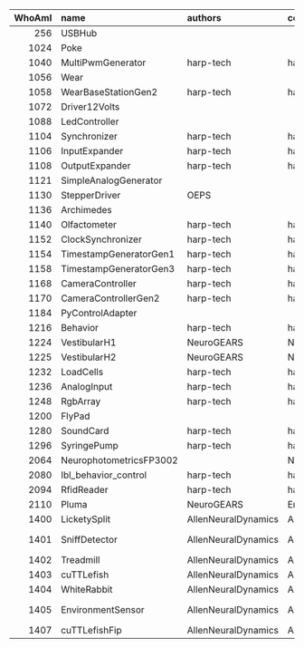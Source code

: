 |   WhoAmI | name                    | authors             | copyright           | repositoryUrl                                                         | projectUrl                                                            |
|---------:|:------------------------|:--------------------|:--------------------|:----------------------------------------------------------------------|:----------------------------------------------------------------------|
|      256 | USBHub                  |                     |                     |                                                                       |                                                                       |
|     1024 | Poke                    |                     |                     |                                                                       |                                                                       |
|     1040 | MultiPwmGenerator       | harp-tech           | harp-tech           | https://github.com/harp-tech/device.multipwm                          | https://github.com/harp-tech/device.multipwm                          |
|     1056 | Wear                    |                     |                     |                                                                       |                                                                       |
|     1058 | WearBaseStationGen2     | harp-tech           | harp-tech           | https://github.com/harp-tech/harp_wear_basestation_v2                 | https://github.com/harp-tech/harp_wear_basestation_v2                 |
|     1072 | Driver12Volts           |                     |                     |                                                                       |                                                                       |
|     1088 | LedController           |                     |                     |                                                                       |                                                                       |
|     1104 | Synchronizer            | harp-tech           | harp-tech           | https://github.com/harp-tech/device.synchronizer                      | https://github.com/harp-tech/device.synchronizer                      |
|     1106 | InputExpander           | harp-tech           | harp-tech           | https://github.com/harp-tech/device.inputexpander                     | https://github.com/harp-tech/device.inputexpander                     |
|     1108 | OutputExpander          | harp-tech           | harp-tech           | https://github.com/harp-tech/device.outputexpander                    | https://github.com/harp-tech/device.outputexpander                    |
|     1121 | SimpleAnalogGenerator   |                     |                     |                                                                       |                                                                       |
|     1130 | StepperDriver           | OEPS                |                     | https://github.com/harp-tech/device.stepperdriver                     | https://github.com/harp-tech/device.stepperdriver                     |
|     1136 | Archimedes              |                     |                     |                                                                       |                                                                       |
|     1140 | Olfactometer            | harp-tech           | harp-tech           | https://github.com/harp-tech/device.olfactometer                      | https://github.com/harp-tech/device.olfactometer                      |
|     1152 | ClockSynchronizer       | harp-tech           | harp-tech           | https://github.com/harp-tech/device.clocksync                         | https://github.com/harp-tech/device.clocksync                         |
|     1154 | TimestampGeneratorGen1  | harp-tech           | harp-tech           | https://github.com/harp-tech/harp_timestamp_generator_Gen1            | https://github.com/harp-tech/harp_timestamp_generator_Gen1            |
|     1158 | TimestampGeneratorGen3  | harp-tech           | harp-tech           | https://github.com/harp-tech/device.timestampgeneratorgen3            | https://github.com/harp-tech/device.timestampgeneratorgen3            |
|     1168 | CameraController        | harp-tech           | harp-tech           | https://github.com/harp-tech/device.cameracontroller                  | https://github.com/harp-tech/device.cameracontroller                  |
|     1170 | CameraControllerGen2    | harp-tech           | harp-tech           | https://github.com/harp-tech/device.cameracontrollergen2              | https://github.com/harp-tech/device.cameracontrollergen2              |
|     1184 | PyControlAdapter        |                     |                     |                                                                       |                                                                       |
|     1216 | Behavior                | harp-tech           | harp-tech           | https://github.com/harp-tech/device.behavior                          | https://github.com/harp-tech/device.behavior                          |
|     1224 | VestibularH1            | NeuroGEARS          | NeuroGEARS          | https://github.com/neurogears/device.vestibularH1                     | https://github.com/neurogears/device.vestibularH1                     |
|     1225 | VestibularH2            | NeuroGEARS          | NeuroGEARS          | https://github.com/neurogears/device.vestibularH2                     | https://github.com/neurogears/device.vestibularH2                     |
|     1232 | LoadCells               | harp-tech           | harp-tech           | https://github.com/harp-tech/device.loadcells                         | https://github.com/harp-tech/device.loadcells                         |
|     1236 | AnalogInput             | harp-tech           | harp-tech           | https://github.com/harp-tech/device.analoginput                       | https://github.com/harp-tech/device.analoginput                       |
|     1248 | RgbArray                | harp-tech           | harp-tech           | https://github.com/harp-tech/device.rgbarray                          | https://github.com/harp-tech/device.rgbarray                          |
|     1200 | FlyPad                  |                     |                     |                                                                       |                                                                       |
|     1280 | SoundCard               | harp-tech           | harp-tech           | https://github.com/harp-tech/device.soundcard                         | https://github.com/harp-tech/device.soundcard                         |
|     1296 | SyringePump             | harp-tech           | harp-tech           | https://github.com/harp-tech/device.syringepump                       | https://github.com/harp-tech/device.syringepump                       |
|     2064 | NeurophotometricsFP3002 |                     | Neurophotometrics   | https://github.com/neurophotometrics/neurophotometrics                | https://github.com/neurophotometrics/neurophotometrics                |
|     2080 | Ibl_behavior_control    | harp-tech           | harp-tech           | https://github.com/harp-tech/IBL_behavior_control                     | https://github.com/harp-tech/IBL_behavior_control                     |
|     2094 | RfidReader              | harp-tech           | harp-tech           | https://github.com/harp-tech/device.rfidreader                        | https://github.com/harp-tech/device.rfidreader                        |
|     2110 | Pluma                   | NeuroGEARS          | EmotionalCities     | https://github.com/emotional-cities/pluma                             | https://github.com/emotional-cities/pluma                             |
|     1400 | LicketySplit            | AllenNeuralDynamics | AllenNeuralDynamics | https://github.com/AllenNeuralDynamics/harp.device.lickety-split      | https://github.com/AllenNeuralDynamics/harp.device.lickety-split      |
|     1401 | SniffDetector           | AllenNeuralDynamics | AllenNeuralDynamics | https://github.com/AllenNeuralDynamics/harp.device.sniff-detector     | https://github.com/AllenNeuralDynamics/harp.device.sniff-detector     |
|     1402 | Treadmill               | AllenNeuralDynamics | AllenNeuralDynamics | https://github.com/AllenNeuralDynamics/harp.device.treadmill          | https://github.com/AllenNeuralDynamics/harp.device.treadmill          |
|     1403 | cuTTLefish              | AllenNeuralDynamics | AllenNeuralDynamics | https://github.com/AllenNeuralDynamics/harp.device.cuttlefish         | https://github.com/AllenNeuralDynamics/harp.device.cuttlefish         |
|     1404 | WhiteRabbit             | AllenNeuralDynamics | AllenNeuralDynamics | https://github.com/AllenNeuralDynamics/harp.device.white-rabbit       | https://github.com/AllenNeuralDynamics/harp.device.white-rabbit       |
|     1405 | EnvironmentSensor       | AllenNeuralDynamics | AllenNeuralDynamics | https://github.com/AllenNeuralDynamics/harp.device.environment-sensor | https://github.com/AllenNeuralDynamics/harp.device.environment-sensor |
|     1407 | cuTTLefishFip           | AllenNeuralDynamics | AllenNeuralDynamics | https://github.com/AllenNeuralDynamics/harp.device.cuttlefish-fip     | https://github.com/AllenNeuralDynamics/harp.device.cuttlefish-fip     |
